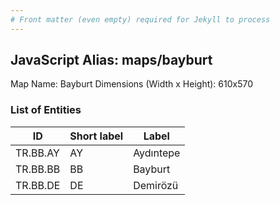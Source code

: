```yaml
---
# Front matter (even empty) required for Jekyll to process
---
```


## JavaScript Alias: maps/bayburt

Map Name: Bayburt
Dimensions (Width x Height): 610x570





### List of Entities

ID | Short label | Label
---|---|---|
TR.BB.AY | AY | Aydıntepe
TR.BB.BB | BB | Bayburt
TR.BB.DE | DE | Demirözü